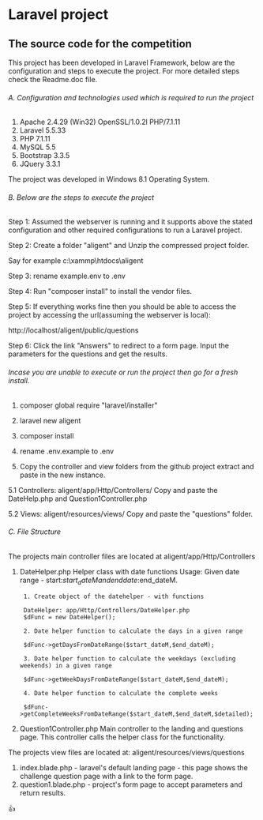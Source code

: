 # Laravel project
## The source code for the competition

This project has been developed in Laravel Framework, below are the configuration and steps to execute the project. For more detailed steps check the Readme.doc file.

###### A. Configuration and technologies used which is required to run the project

1. Apache	2.4.29 (Win32) OpenSSL/1.0.2l PHP/7.1.11
2. Laravel	5.5.33
3. PHP	7.1.11
4. MySQL	5.5
5. Bootstrap	3.3.5
6. JQuery	3.3.1

The project was developed in Windows 8.1 Operating System.

###### B. Below are the steps to execute the project

Step 1: Assumed the webserver is running and it supports above the stated configuration and other required configurations to run a Laravel project.

Step 2: Create a folder "aligent" and Unzip the compressed project folder. 

Say for example  c:\xammp\htdocs\aligent

Step 3: rename example.env to .env

Step 4: Run "composer install" to install the vendor files. 

Step 5:  If everything works fine then you should be able to access the project by accessing the url(assuming the webserver is local): 

http://localhost/aligent/public/questions

Step 6: Click the link "Answers" to redirect to a form page. Input the parameters for the questions and get the results.


###### Incase you are unable to execute or run the project then go for a fresh install.

1. composer global require "laravel/installer"

2. laravel new aligent

3. composer install 

4. rename .env.example to .env

5. Copy the controller and view folders from the github project extract and paste in the new instance.

5.1 Controllers: aligent/app/Http/Controllers/
Copy and paste the DateHelp.php and Question1Controller.php

5.2 Views: aligent/resources/views/
Copy and paste the "questions" folder.


###### C. File Structure

The projects main controller files are located at aligent/app/Http/Controllers

1. DateHelper.php
Helper class with date functions
Usage:
Given date range - start:$start_dateM and end date:$end_dateM.
		
		1. Create object of the datehelper - with functions 
		
		DateHelper: app/Http/Controllers/DateHelper.php
		$dFunc = new DateHelper();
		
		2. Date helper function to calculate the days in a given range
		
		$dFunc->getDaysFromDateRange($start_dateM,$end_dateM);
		
		3. Date helper function to calculate the weekdays (excluding weekends) in a given range
		
		$dFunc->getWeekDaysFromDateRange($start_dateM,$end_dateM);
		
		4. Date helper function to calculate the complete weeks
		 
		$dFunc->getCompleteWeeksFromDateRange($start_dateM,$end_dateM,$detailed);


2. Question1Controller.php
Main controller to the landing and questions page. This controller calls the helper class for the functionality.

The projects view files are located at: aligent/resources/views/questions

1. index.blade.php - laravel's default landing page - this page shows the challenge question page with a link to the form page.
2. question1.blade.php - project's form page to accept parameters and return results.

:+1: 

